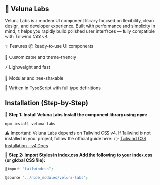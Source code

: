 
🌟 **Veluna Labs**
-
Veluna Labs is a modern UI component library focused on flexibility, clean design, and developer experience. Built with performance and simplicity in mind, it helps you rapidly build polished user interfaces — fully compatible with Tailwind CSS v4.

✨ Features
📦 Ready-to-use UI components

🎨 Customizable and theme-friendly

⚡ Lightweight and fast

🧩 Modular and tree-shakable

📘 Written in TypeScript with full type definitions

Installation (Step-by-Step)
-
**🔹 Step 1: Install Veluna Labs
Install the component library using npm:**

```bash
npm install veluna-labs
```
⚠️ Important: Veluna Labs depends on Tailwind CSS v4.
If Tailwind is not installed in your project, follow the official guide here:
👉 [Tailwind CSS Installation – v4 Docs](https://tailwindcss.com/docs/installation)

**🔹 Step 2: Import Styles in index.css
Add the following to your index.css (or global CSS file):**

```bash
@import "tailwindcss";

@source "../node_modules/veluna-labs";
```
